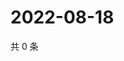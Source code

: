 # 2022-08-18

共 0 条

<!-- BEGIN WEIBO -->
<!-- 最后更新时间 Thu Aug 18 2022 16:19:32 GMT+0800 (China Standard Time) -->

<!-- END WEIBO -->
